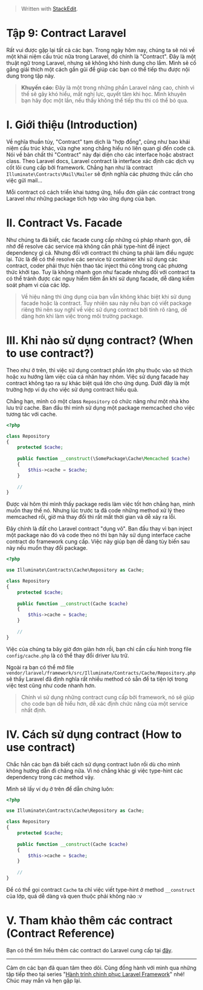 


> Written with [StackEdit](https://stackedit.io/).

# Tập 9: Contract Laravel

Rất vui được gặp lại tất cả các bạn. Trong ngày hôm nay, chúng ta sẽ nói về một khái niệm cấu trúc nữa trong Laravel, đó chính là "Contract". Đây là một thuật ngữ trong Laravel, nhưng sẽ không khó hình dung cho lắm. Mình sẽ cố gắng giải thích một cách gần gũi để giúp các bạn có thể tiếp thu được nội dung trong tập này.

> **Khuyến cáo:**  Đây là một trong những phần Laravel nâng cao, chính vì thế sẽ gây khó hiểu, mất nghị lực, quyết tâm khi học. Mình khuyên bạn hãy đọc một lần, nếu thấy không thể tiếp thu thì có thể bỏ qua.

# I. Giới thiệu (Introduction)

Về nghĩa thuần túy, "Contract" tạm dịch là "hợp đồng", cũng như bao khái niệm cấu trúc khác, vừa nghe xong chẳng hiểu nó liên quan gì đến code cả. Nói về bản chất thì "Contract" này đại diện cho các interface hoặc abstract class. Theo Laravel docs, Laravel contract là interface xác định các dịch vụ cốt lõi cung cấp bởi framework. Chẳng hạn như là contract  `Illuminate\Contracts\Mail\Mailer`  sẽ định nghĩa các phương thức cần cho việc gửi mail...

Mỗi contract có cách triển khai tương ứng, hiểu đơn giản các contract trong Laravel như những package tích hợp vào ứng dụng của bạn.

# II. Contract Vs. Facade

Như chúng ta đã biết, các facade cung cấp những cú pháp nhanh gọn, dễ nhớ để resolve các service mà không cần phải type-hint để inject dependency gì cả. Nhưng đối với contract thì chúng ta phải làm điều ngược lại. Tức là để có thể resolve các service từ container khi sử dụng các contract, coder phải thực hiện thao tác inject thủ công trong các phương thức khởi tạo. Tuy là không nhanh gọn như facade nhưng đối với contract ta có thể tránh được các nguy hiểm tiểm ẩn khi sử dụng facade, dễ dàng kiểm soát phạm vi của các lớp.

> Về hiệu năng thì ứng dụng của bạn vẫn không khác biệt khi sử dụng facade hoặc là contract. Tuy nhiên sau này nếu bạn có viết package riêng thì nên suy nghĩ về việc sử dụng contract bởi tính rõ ràng, dễ dàng hơn khi làm việc trong môi trường package.

# III. Khi nào sử dụng contract? (When to use contract?)

Theo như ở trên, thì việc sử dụng contract phần lớn phụ thuộc vào sở thích hoặc xu hướng làm việc của cá nhân hay nhóm. Việc sử dụng facade hay contract không tạo ra sự khác biệt quá lớn cho ứng dụng. Dưới đây là một trường hợp ví dụ cho việc sử dụng contract hiểu quả.

Chẳng hạn, mình có một class  `Repository`  có chức năng như một nhà kho lưu trữ cache. Ban đầu thì mình sử dụng một package memcached cho việc tương tác với cache.

```PHP
<?php

class Repository
{
    protected $cache;
    
    public function __construct(\SomePackage\Cache\Memcached $cache)
    {
        $this->cache = $cache;
    }
    
    //
}

```

Được vài hôm thì mình thấy package redis làm việc tốt hơn chẳng hạn, mình muốn thay thế nó. Nhưng lúc trước ta đã code những method xử lý theo memcached rồi, giờ mà thay đổi thì rất mất thời gian và dễ xảy ra lỗi.

Đây chính là đất cho Laravel contract "dụng võ". Ban đầu thay vì bạn inject một package nào đó và code theo nó thì bạn hãy sử dụng interface cache contract do framework cung cấp. Việc này giúp bạn dễ dàng tùy biến sau này nếu muốn thay đổi package.

```PHP
<?php

use Illuminate\Contracts\Cache\Repository as Cache;

class Repository
{
    protected $cache;
    
    public function __construct(Cache $cache)
    {
        $this->cache = $cache;
    }
    
    //
}

```

Việc của chúng ta bây giờ đơn giản hơn rồi, bạn chỉ cần cấu hình trong file  `config/cache.php`  là có thể thay đổi driver lưu trữ.

Ngoài ra bạn có thể mở file  `vendor/laravel/framework/src/Illuminate/Contracts/Cache/Repository.php`  sẽ thấy Laravel đã định nghĩa rất nhiều method có sẵn để ta tiện lợi trong việc test cũng như code nhanh hơn.

> Chính vì sử dụng những contract cung cấp bởi framework, nó sẽ giúp cho code bạn dễ hiểu hơn, dễ xác định chức năng của một service nhất định.

# IV. Cách sử dụng contract (How to use contract)

Chắc hẳn các bạn đã biết cách sử dụng contract luôn rồi dù cho mình không hướng dẫn đi chăng nữa. Vì nó chẳng khác gì việc type-hint các dependency trong các method vậy.

Mình sẽ lấy ví dụ ở trên để dẫn chứng luôn:

```PHP
<?php

use Illuminate\Contracts\Cache\Repository as Cache;

class Repository
{
    protected $cache;
    
    public function __construct(Cache $cache)
    {
        $this->cache = $cache;
    }
    
    //
}

```

Để có thể gọi contract  `Cache`  ta chỉ việc viết type-hint ở method  `__construct`  của lớp, quá dễ dàng và quen thuộc phải không nào :v

# V. Tham khảo thêm các contract (Contract Reference)

Bạn có thể tìm hiểu thêm các contract do Laravel cung cấp tại  [đây](https://laravel.com/docs/5.8/contracts#contract-reference).

----------

Cảm ơn các bạn đã quan tâm theo dõi. Cùng đồng hành với mình qua những tập tiếp theo tại series "[Hành trình chinh phục Laravel Framework](https://viblo.asia/s/hanh-trinh-chinh-phuc-laravel-framework-nB5pXJDG5PG)" nhé! Chúc may mắn và hẹn gặp lại.
